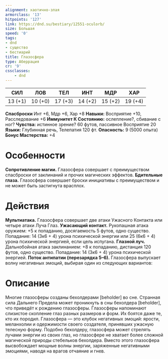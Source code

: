 ```yaml
---
alignment: хаотично-злая
armorclass: '13'
hitpoints: '127'
link: https://dnd.su/bestiary/12551-oculorb/
size: Большая
speed: '0'
tags:
- dnd
- существо
- бестиарий
title: Глазосфера
type: Аберрация
cr: '9'
cssclasses:
    - dnd
---
```



| СИЛ | ЛОВ | ТЕЛ | ИНТ | МДР | ХАР |
|---|---|---|---|---|---|
| 13 (+1) | 10 (+0) | 17 (+3) | 14 (+2) | 15 (+2) | 19 (+4) |
**Спасброски** Инт +6, Мдр +6, Хар +8
**Навыки:** Восприятие +10, Расследование +6
**Иммунитет К Состоянию:** ослепление?, сбивание с ног?
**Чувства:** истинное зрение? 60 футов, пассивное Восприятие 20
**Языки:** Глубинная речь, Телепатия 120 фт.
**Опасность:** 9 (5000 опыта)
**Бонус Мастерства:** +4


# Особенности
**Сопротивление магии.** Глазосфера совершает с преимуществом спасброски от заклинаний и прочих магических эффектов.
**Бдительные глаза.** Глазосфера совершает броски инициативы с преимуществом и не может быть застигнута врасплох.


# Действия
**Мультиатака.** Глазосфера совершает две атаки Ужасного Контакта или четыре атаки Луча Глаз.
**Ужасающий контакт.** Рукопашная атака оружием: +5 к попаданию, досягаемость 5 футов, одно существо. Попадание: 14 (3к6 + 4) урона психической энергии или 25 (6к6 + 4) урона психической энергией, если цель испугана.
**Глазной луч.** Дальнобойная атака заклинанием: +8 к попаданию, дистанция 120 футов, одно существо. Попадание: 14 (3к6 + 4) урона психической энергией.
**Поток антипатии (перезарядка 5–6).** Глазосфера выпускает волну негативных эмоций, выбирая один из следующих вариантов:


# Описание
Многие глазосферы созданы бехолдерами [beholder] во сне. Странная сила Дальнего Предела может проникнуть в сны бехолдера [beholder], что приведёт к рождению глазосферы. Глазосферы напоминают слизистое скопление глаз разных размеров и форм. Их боятся даже те, кто их породил. Глазосфера — это клубок негативных эмоций: ярости, меланхолии и одержимости своего создателя, принявших ужасную телесную форму. Подобно бехолдеру, глазосфера может стрелять лучами энергии из своих глаз, но глазосфере не хватает более сложной магической природы стебельков бехолдера. Вместо этого глазосфера высвобождает мощные волны энергии, заряженные негативными эмоциями, наводя на врагов отчаяние и гнев.